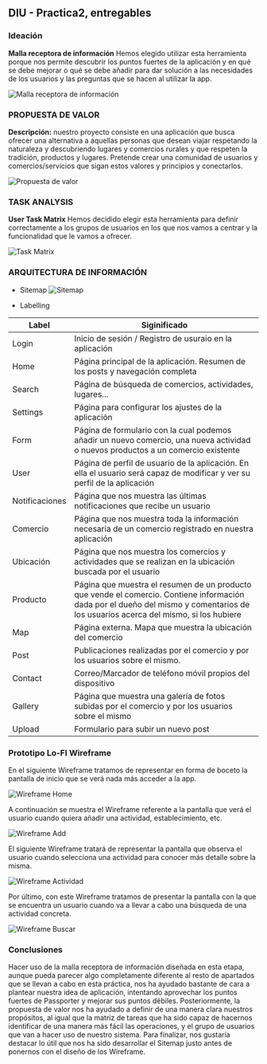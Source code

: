 ## DIU - Practica2, entregables

### Ideación 

**Malla receptora de información**
Hemos elegido utilizar esta herramienta porque nos permite descubrir los puntos fuertes 
de la aplicación y en qué se debe mejorar o qué se debe añadir para dar solución a las
necesidades de los usuarios y las preguntas que se hacen al utilizar la app.

![Malla receptora de información](Images/MallaReceptora.png)

### PROPUESTA DE VALOR

**Descripción:** nuestro proyecto consiste en una aplicación que busca ofrecer una alternativa
a aquellas personas que desean viajar respetando la naturaleza y descubriendo lugares y comercios
rurales y que respeten la tradición, productos y lugares. Pretende crear una comunidad de usuarios
y comercios/servicios que sigan estos valores y principios y conectarlos.

![Propuesta de valor](Images/PropuestaValor.png)

### TASK ANALYSIS

**User Task Matrix** 
Hemos decidido elegir esta herramienta para definir correctamente a los grupos de usuarios en los que nos
vamos a centrar y la funcionalidad que le vamos a ofrecer.

![Task Matrix](Images/TaskMatrix.jpg)

### ARQUITECTURA DE INFORMACIÓN

* Sitemap 
![Sitemap](Images/Sitemap.png)

* Labelling

| Label | Siginificado |
| -- | -- |
| Login | Inicio de sesión / Registro  de usuraio en la aplicación |
| Home | Página principal de la aplicación. Resumen de los posts y navegación completa |
| Search | Página de búsqueda de comercios, actividades, lugares... |
| Settings | Página para configurar los ajustes de la aplicación |
| Form | Página de formulario con la cual podemos añadir un nuevo comercio, una nueva actividad o nuevos productos a un comercio existente  |
| User | Página de perfil de usuario de la aplicación. En ella el usuario será capaz de modificar y ver su perfil de la aplicación|
| Notificaciones | Página que nos muestra las últimas notificaciones que recibe un usuario |
| Comercio | Página que nos muestra toda la información necesaria de un comercio registrado en nuestra aplicación |
| Ubicación | Página que nos muestra los comercios y actividades que se realizan en la ubicación buscada por el usuario  |
| Producto | Página que muestra el resumen de un producto que vende el comercio. Contiene información dada por el dueño del mismo y comentarios de los usuarios acerca del mismo, si los hubiere |
| Map | Página externa. Mapa que muestra la ubicación del comercio |
| Post | Publicaciones realizadas por el comercio y por los usuarios sobre el mismo. |
| Contact | Correo/Marcador de teléfono móvil propios del dispositivo |
| Gallery | Página que muestra una galería de fotos subidas por el comercio y por los usuarios sobre el mismo |
| Upload | Formulario para subir un nuevo post |

### Prototipo Lo-FI Wireframe
En el siguiente Wireframe tratamos de representar en forma de boceto la pantalla de inicio que se verá nada más acceder a la app.

![Wireframe Home](Images/EcoTravel_HOME.jpg)

A continuación se muestra el Wireframe referente a la pantalla que verá el usuario cuando quiera añadir una actividad, establecimiento, etc.

![Wireframe Add](Images/addLOFI.jpg)

El siguiente Wireframe tratará de representar la pantalla que observa el usuario cuando selecciona una actividad para conocer más detalle sobre la misma.

![Wireframe Actividad](Images/mirarLOFI.jpg)

Por último, con este Wireframe tratamos de presentar la pantalla con la que se encuentra un usuario cuando va a llevar a cabo una búsqueda de una actividad concreta.

![Wireframe Buscar](Images/searchLOFI.jpg)

### Conclusiones  
Hacer uso de la malla receptora de información diseñada en esta etapa, aunque pueda parecer algo completamente diferente al resto de apartados que se llevan a cabo en esta práctica, nos ha ayudado bastante de cara a plantear nuestra idea de aplicación, intentando aprovechar los puntos fuertes de Passporter y mejorar sus puntos débiles. Posteriormente, la propuesta de valor nos ha ayudado a definir de una manera clara nuestros propósitos, al igual que la matriz de tareas que ha sido capaz de hacernos identificar de una manera más fácil las operaciones, y el grupo de usuarios que van a hacer uso de nuestro sistema.
Para finalizar, nos gustaría destacar lo útil que nos ha sido desarrollar el Sitemap justo antes de ponernos con el diseño de los Wireframe.
